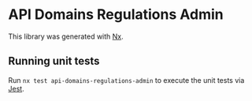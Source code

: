 <!-- gitbook-ignore -->

# API Domains Regulations Admin

This library was generated with [Nx](https://nx.dev).

## Running unit tests

Run `nx test api-domains-regulations-admin` to execute the unit tests via [Jest](https://jestjs.io).
